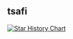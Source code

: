 ## tsafi

[![Star History Chart](https://api.star-history.com/svg?repos=michaelshimeles/tsafi&type=Date)](https://star-history.com/#michaelshimeles/tsafi)
